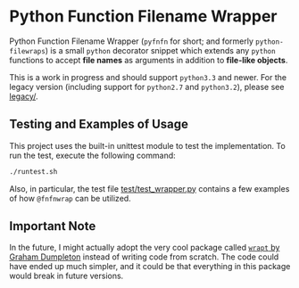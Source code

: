 # Python Function Filename Wrapper

Python Function Filename Wrapper (`pyfnfn` for short; and formerly
`python-filewraps`) is a small `python` decorator snippet which extends any
`python` functions to accept **file names** as arguments in addition to
**file-like objects**.

This is a work in progress and should support `python3.3` and newer. For the
legacy version (including support for `python2.7` and `python3.2`), please see
[legacy/](legacy/).

## Testing and Examples of Usage

This project uses the built-in unittest module to test the implementation.
To run the test, execute the following command:

```bash
./runtest.sh
```

Also, in particular, the test file [test/test_wrapper.py](test/test_wrapper.py)
contains a few examples of how `@fnfnwrap` can be utilized.

## Important Note

In the future, I might actually adopt the very cool package called
[`wrapt` by Graham Dumpleton](https://github.com/GrahamDumpleton/wrapt)
instead of writing code from scratch. The code could have ended up much
simpler, and it could be that everything in this package would break
in future versions.
